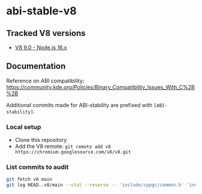 # abi-stable-v8

## Tracked V8 versions

- [V8 9.0 - Node.js 16.x](./versions/9.0.md)

## Documentation

Reference on ABI compatibility: <https://community.kde.org/Policies/Binary_Compatibility_Issues_With_C%2B%2B>

Additional commits made for ABI-stability are prefixed with `[ABI-stability]`.

### Local setup

- Clone this repository
- Add the V8 remote: `git remote add v8 https://chromium.googlesource.com/v8/v8.git`

### List commits to audit

```bash
git fetch v8 main
git log HEAD..v8/main --stat --reverse -- 'include/cppgc/common.h' 'include/libplatform/libplatform.h'  'include/libplatform/libplatform-export.h' 'include/libplatform/v8-tracing.h' 'include/v8.h' 'include/v8-internal.h' 'include/v8-platform.h' 'include/v8-profiler.h' 'include/v8-version.h' 'include/v8config.h'
```
